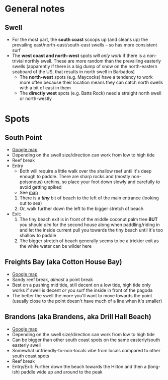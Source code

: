 # General notes

## Swell

- For the most part, the **south coast** scoops up (and cleans up) the prevailing east/north-east/south-east swells – so has more consistent surf
- The **west coast and north-west** spots _will only work_ if there is a non-trivial northly swell. These are more random than the prevailing easterly swells (apparently if there is a big dump of snow on the north-eastern seaboard of the US, that results in north swell in Barbados)
  - The **north-west** spots (e.g. Maycocks) have a tendency to work more often because their location means they can catch north swells with a bit of east in them
  - The **directly west** spots (e.g. Batts Rock) need a straight north swell or north-westly

# Spots

## South Point
- [Google map](https://goo.gl/maps/BXwhR2rW5zpqAfdr7)
- Depending on the swell size/direction can work from low to high tide
- Reef break
- Entry
  - Both will require a little walk over the shallow reef until it's deep enough to paddle. There are sharp rocks and (mostly non-poisonous) urchins, so place your foot down slowly and carefully to avoid getting spiked
  - See [map](https://user-images.githubusercontent.com/1469659/172950596-65413cf5-981c-45b8-abc7-51bb304a0f09.png)
  1. There is a **_tiny_** bit of beach to the left of the main entrance (looking out to sea)
  2. Or, walk further down the left to the bigger stretch of beach
- Exit:
  1. The tiny beach exit is in front of the middle coconut palm tree **BUT** you should _aim_ for the second house along when paddling/riding in and let the inside current pull you towards the tiny beach until it's too shallow to paddle
  2. The bigger stretch of beach generally seems to be a trickier exit as the white water can be wilder here

## Freights Bay (aka Cotton House Bay)
- [Google map](https://goo.gl/maps/paPiFN6tgg1L6DZG6)
- Sandy reef break, _almost_ a point break
- Best on a pushing mid tide, still decent on a low tide, high tide only works if swell is decent _or_ you surf the inside in front of the pagoda 
- The better the swell the more you'll want to move towards the point (usually close to the point doesn't have much of a line when it's smaller)

## Brandons (aka Brandens, aka Drill Hall Beach)
- [Google map](https://goo.gl/maps/SmbYjJoJa9hX4wyU7)
- Depending on the swell size/direction can work from low to high tide
- Can be bigger than other south coast spots on the same easterly/south easterly swell
- Somewhat unfriendly-to-non-locals vibe from locals compared to other south coast spots
- Reef break
- Entry/Exit: Further down the beach towards the Hilton and then a (long-ish) paddle wide up and around to the peak
